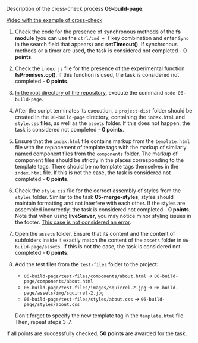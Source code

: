 Description of the cross-check process **06-build-page**:

[Video with the example of cross-check](https://www.youtube.com/watch?v=bdWQyl6nXFA)

1. Check the code for the presence of synchronous methods of the **fs module** (you can use the `ctrl/cmd + f` key combination and enter `Sync` in the search field that appears) and **setTimeout()**. If synchronous methods or a timer are used, the task is considered not completed - **0 points**.

2. Check the `index.js` file for the presence of the experimental function **fsPromises.cp()**. If this function is used, the task is considered not completed - **0 points**.

3. <u>In the root directory of the repository</u>, execute the command `node 06-build-page`.

4. After the script terminates its execution, a `project-dist` folder should be created in the `06-build-page` directory, containing the `index.html` and `style.css` files, as well as the `assets` folder. If this does not happen, the task is considered not completed - **0 points**.

5. Ensure that the `index.html` file contains markup from the `template.html` file with the replacement of template tags with the markup of similarly named component files from the `components` folder. The markup of component files should be strictly in the places corresponding to the template tags. There should be no template tags themselves in the `index.html` file. If this is not the case, the task is considered not completed - **0 points**.

6. Check the `style.css` file for the correct assembly of styles from the `styles` folder. Similar to the task **05-merge-styles**, styles should maintain formatting and not interfere with each other. If the styles are assembled incorrectly, the task is considered not completed - **0 points**.  
Note that when using **liveServer**, you may notice minor styling issues in the footer. <u>This case is not considered an error</u>.

7. Open the `assets` folder. Ensure that its content and the content of subfolders inside it exactly match the content of the `assets` folder in `06-build-page/assets`. If this is not the case, the task is considered not completed - **0 points**.

8. Add the test files from the `test-files` folder to the project:
   - `06-build-page/test-files/components/about.html` -> `06-build-page/components/about.html`
   - `06-build-page/test-files/images/squirrel-2.jpg` -> `06-build-page/assets/img/squirrel-2.jpg`
   - `06-build-page/test-files/styles/about.css` -> `06-build-page/styles/about.css`

   Don't forget to specify the new template tag in the `template.html` file. Then, repeat steps 3-7.

If all points are successfully checked, **50 points** are awarded for the task.
